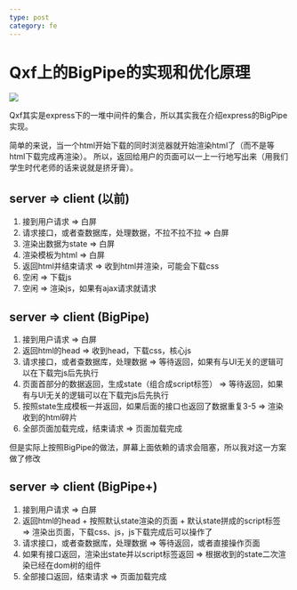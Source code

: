 ```yaml
---
type: post
category: fe
---
```

# Qxf上的BigPipe的实现和优化原理

![](http://i2.muimg.com/588926/2400354de719507f.jpg)

Qxf其实是express下的一堆中间件的集合，所以其实我在介绍express的BigPipe实现。

简单的来说，当一个html开始下载的同时浏览器就开始渲染html了（而不是等html下载完成再渲染）。
所以，返回给用户的页面可以一上一行地写出来（用我们学生时代老师的话来说就是挤牙膏）。

## server => client (以前)

1. 接到用户请求 => 白屏
2. 请求接口，或者查数据库，处理数据，不拉不拉不拉 => 白屏
3. 渲染出数据为state => 白屏
4. 渲染模板为html => 白屏
5. 返回html并结束请求 => 收到html并渲染，可能会下载css
6. 空闲 => 下载js
7. 空闲 => 渲染js，如果有ajax请求就请求

## server => client (BigPipe)

1. 接到用户请求 => 白屏
2. 返回html的head => 收到head，下载css，核心js
3. 请求接口，或者查数据库，处理数据 => 等待返回，如果有与UI无关的逻辑可以在下载完js后先执行
4. 页面首部分的数据返回，生成state（组合成script标签） => 等待返回，如果有与UI无关的逻辑可以在下载完js后先执行
5. 按照state生成模板一并返回，如果后面的接口也返回了数据重复3-5 => 渲染收到的html碎片
6. 全部页面加载完成，结束请求 => 页面加载完成

但是实际上按照BigPipe的做法，屏幕上面依赖的请求会阻塞，所以我对这一方案做了修改

## server => client (BigPipe+)

1. 接到用户请求 => 白屏
2. 返回html的head + 按照默认state渲染的页面 + 默认state拼成的script标签 => 渲染出页面，下载css、js，js下载完成后可以操作了
3. 请求接口，或者查数据库，处理数据 => 等待返回，或者直接操作页面
4. 如果有接口返回，渲染出state并以script标签返回 => 根据收到的state二次渲染已经在dom树的组件
5. 全部接口返回，结束请求 => 页面加载完成
